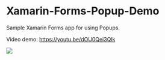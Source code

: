 # Xamarin-Forms-Popup-Demo
Sample Xamarin Forms app for using Popups.

Video demo: https://youtu.be/dOU0Qei3Qlk

<a gref="https://youtu.be/dOU0Qei3Qlk"><img src="https://github.com/HoussemDellai/Xamarin-Forms-Popup-Demo/blob/master/Houssem%20Dellai%20-%20Popup%20in%20Xamarin%20Forms.png"/></a>
